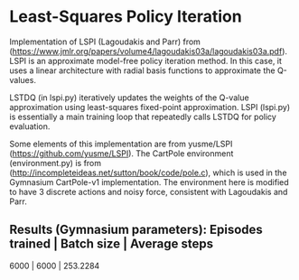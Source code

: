 # Least-Squares Policy Iteration

Implementation of LSPI (Lagoudakis and Parr) from (https://www.jmlr.org/papers/volume4/lagoudakis03a/lagoudakis03a.pdf). LSPI is an approximate model-free policy iteration method. In this case, it uses a linear architecture with radial basis functions to approximate the Q-values. 

LSTDQ (in lspi.py) iteratively updates the weights of the Q-value approximation using least-squares fixed-point approximation. LSPI (lspi.py) is essentially a main training loop that repeatedly calls LSTDQ for policy evaluation. 

Some elements of this implementation are from yusme/LSPI (https://github.com/yusme/LSPI). The CartPole environment (environment.py) is from (http://incompleteideas.net/sutton/book/code/pole.c), which is used in the Gymnasium CartPole-v1 implementation. The environment here is modified to have 3 discrete actions and noisy force, consistent with Lagoudakis and Parr. 

Results (Gymnasium parameters):
Episodes trained | Batch size | Average steps
---------------------------------------------
6000             | 6000       | 253.2284



